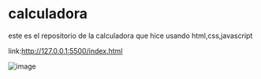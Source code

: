 # calculadora
este es el repositorio de la calculadora que hice usando html,css,javascript

link:http://127.0.0.1:5500/index.html

![image](https://github.com/user-attachments/assets/2ee08831-16e3-4099-a455-2cc27345fe60)

